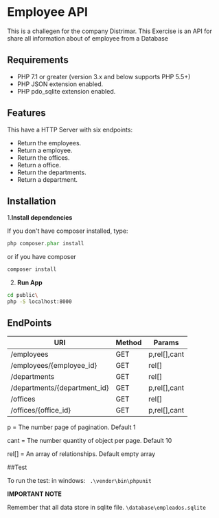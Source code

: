# Employee API

This is a challegen for the company Distrimar. This Exercise is an API for share all information about of employee from a Database

## Requirements

- PHP 7.1 or greater (version 3.x and below supports PHP 5.5+)
- PHP JSON extension enabled.
- PHP pdo_sqlite extension enabled.

## Features

This have a HTTP Server with six endpoints:

- Return the employees.
- Return a employee.
- Return the offices.
- Return a office.
- Return the departments.
- Return a department.


## Installation

1.**Install dependencies**

If you don't have composer installed, type:

```php
php composer.phar install
```

or if you have composer

```php
composer install
```

2. **Run App**

```sh
cd public\
php -S localhost:8000
```

## EndPoints


| URI | Method | Params |
| --------- | --------- | --------- 
| /employees | GET | p,rel[],cant
| /employees/{employee_id} | GET | rel[]
| /departments | GET | rel[]
| /departments/{department_id}| GET | p,rel[],cant
| /offices| GET | rel[]
| /offices/{office_id}| GET | p,rel[],cant

p = The number page of pagination. Default 1

cant = The number quantity of object per page. Default 10

rel[] = An array of relationships. Default empty array

##Test

To run the test:
in windows:
``` .\vendor\bin\phpunit```


**IMPORTANT NOTE**

Remember that all data store in sqlite file. ```\database\empleados.sqlite```